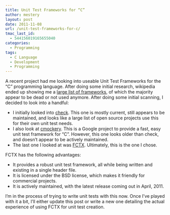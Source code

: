 ```yaml
---
title: Unit Test Frameworks for “C”
author: mestery
layout: post
date: 2011-11-08
url: /unit-test-frameworks-for-c/
tmac_last_id:
  - 544156019165655040
categories:
  - Programming
tags:
  - C Language
  - Development
  - Programming
---
```

A recent project had me looking into useable Unit Test Frameworks for the &#8220;C&#8221; programming language. After doing some initial research, wikipedia ended up showing me a <a title="Unit Test Frameworks in C" href="http://en.wikipedia.org/wiki/List_of_unit_testing_frameworks#C" target="_blank">large list of frameworks</a>, of which the majority appear to be dead or not used anymore. After doing some initial scanning, I decided to look into a handful:

  * I initially looked into <a title="check" href="http://check.sourceforge.net/" target="_blank">check</a>. This one is mostly current, still appears to be maintained, and looks like a large list of open source projects use this for their own unit test needs.
  * I also look at <a title="cmockery" href="http://code.google.com/p/cmockery/" target="_blank">cmockery</a>. This is a Google project to provide a fast, easy unit test framework for &#8220;C&#8221;. However, this one looks older than check, and doesn&#8217;t appear to be actively maintained.
  * The last one I looked at was <a title="FCTX" href="http://fctx.wildbearsoftware.com/" target="_blank">FCTX</a>. Ultimately, this is the one I chose.

<div>
  FCTX has the following advantages:
</div>

<div>
  <ul>
    <li>
      It provides a robust unit test framework, all while being written and existing in a single header file.
    </li>
    <li>
      It is licensed under the BSD license, which makes it friendly for commercial projects.
    </li>
    <li>
      It is actively maintained, with the latest release coming out in April, 2011.
    </li>
  </ul>
  
  <div>
    I&#8217;m in the process of trying to write unit tests with this now. Once I&#8217;ve played with it a bit, I&#8217;ll either update this post or write a new one detailing the actual experience of using FCTX for unit test creation.
  </div>
</div>
